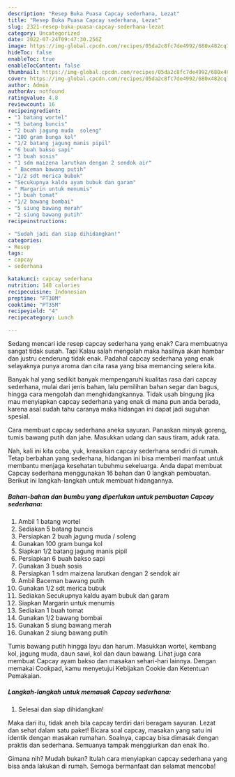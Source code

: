 ```yaml
---
description: "Resep Buka Puasa Capcay sederhana, Lezat"
title: "Resep Buka Puasa Capcay sederhana, Lezat"
slug: 2321-resep-buka-puasa-capcay-sederhana-lezat
category: Uncategorized
date: 2022-07-24T09:47:30.256Z
image: https://img-global.cpcdn.com/recipes/05da2c8fc7de4992/680x482cq70/capcay-sederhana-foto-resep-utama.jpg
hideToc: false
enableToc: true
enableTocContent: false
thumbnail: https://img-global.cpcdn.com/recipes/05da2c8fc7de4992/680x482cq70/capcay-sederhana-foto-resep-utama.jpg
cover: https://img-global.cpcdn.com/recipes/05da2c8fc7de4992/680x482cq70/capcay-sederhana-foto-resep-utama.jpg
author: Admin
authorAv: notfound
ratingvalue: 4.8
reviewcount: 16
recipeingredient:
- "1 batang wortel"
- "5 batang buncis"
- "2 buah jagung muda  soleng"
- "100 gram bunga kol"
- "1/2 batang jagung manis pipil"
- "6 buah bakso sapi"
- "3 buah sosis"
- "1 sdm maizena larutkan dengan 2 sendok air"
- " Baceman bawang putih"
- "1/2 sdt merica bubuk"
- "Secukupnya kaldu ayam bubuk dan garam"
- " Margarin untuk menumis"
- "1 buah tomat"
- "1/2 bawang bombai"
- "5 siung bawang merah"
- "2 siung bawang putih"
recipeinstructions:

- "Sudah jadi dan siap dihidangkan!"
categories:
- Resep
tags:
- capcay
- sederhana

katakunci: capcay sederhana 
nutrition: 148 calories
recipecuisine: Indonesian
preptime: "PT30M"
cooktime: "PT35M"
recipeyield: "4"
recipecategory: Lunch

---
```



Sedang mencari ide resep capcay sederhana yang enak? Cara membuatnya sangat tidak susah. Tapi Kalau salah mengolah maka hasilnya akan hambar dan justru cenderung tidak enak. Padahal capcay sederhana yang enak selayaknya punya aroma dan cita rasa yang bisa memancing selera kita.


Banyak hal yang sedikit banyak mempengaruhi kualitas rasa dari capcay sederhana, mulai dari jenis bahan, lalu pemilihan bahan segar dan bagus, hingga cara mengolah dan menghidangkannya. Tidak usah bingung jika mau menyiapkan capcay sederhana yang enak di mana pun anda berada, karena asal sudah tahu caranya maka hidangan ini dapat jadi suguhan spesial.

Cara membuat capcay sederhana aneka sayuran. Panaskan minyak goreng, tumis bawang putih dan jahe. Masukkan udang dan saus tiram, aduk rata.


Nah, kali ini kita coba, yuk, kreasikan capcay sederhana sendiri di rumah. Tetap berbahan yang sederhana, hidangan ini bisa memberi manfaat untuk membantu menjaga kesehatan tubuhmu sekeluarga. Anda dapat membuat Capcay sederhana menggunakan 16 bahan dan 0 langkah pembuatan. Berikut ini langkah-langkah untuk membuat hidangannya.

<!--inarticleads1-->

##### Bahan-bahan dan bumbu yang diperlukan untuk pembuatan Capcay sederhana:

1. Ambil 1 batang wortel
1. Sediakan 5 batang buncis
1. Persiapkan 2 buah jagung muda / soleng
1. Gunakan 100 gram bunga kol
1. Siapkan 1/2 batang jagung manis pipil
1. Persiapkan 6 buah bakso sapi
1. Gunakan 3 buah sosis
1. Persiapkan 1 sdm maizena larutkan dengan 2 sendok air
1. Ambil  Baceman bawang putih
1. Gunakan 1/2 sdt merica bubuk
1. Sediakan Secukupnya kaldu ayam bubuk dan garam
1. Siapkan  Margarin untuk menumis
1. Sediakan 1 buah tomat
1. Gunakan 1/2 bawang bombai
1. Gunakan 5 siung bawang merah
1. Gunakan 2 siung bawang putih


Tumis bawang putih hingga layu dan harum. Masukkan wortel, kembang kol, jagung muda, daun sawi, kol dan daun bawang. Lihat juga cara membuat Capcay ayam bakso dan masakan sehari-hari lainnya. Dengan memakai Cookpad, kamu menyetujui Kebijakan Cookie dan Ketentuan Pemakaian. 

<!--inarticleads2-->

##### Langkah-langkah untuk memasak Capcay sederhana:


1. Selesai dan siap dihidangkan!

Maka dari itu, tidak aneh bila capcay terdiri dari beragam sayuran. Lezat dan sehat dalam satu paket! Bicara soal capcay, masakan yang satu ini identik dengan masakan rumahan. Soalnya, capcay bisa dimasak dengan praktis dan sederhana. Semuanya tampak menggiurkan dan enak lho. 

Gimana nih? Mudah bukan? Itulah cara menyiapkan capcay sederhana yang bisa anda lakukan di rumah. Semoga bermanfaat dan selamat mencoba!
